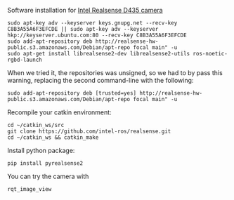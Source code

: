 Software installation for [Intel Realsense D435 camera](https://www.intelrealsense.com/depth-camera-d435i#D415_D435)  

```
sudo apt-key adv --keyserver keys.gnupg.net --recv-key C8B3A55A6F3EFCDE || sudo apt-key adv --keyserver hkp://keyserver.ubuntu.com:80 --recv-key C8B3A55A6F3EFCDE  
sudo add-apt-repository deb http://realsense-hw-public.s3.amazonaws.com/Debian/apt-repo focal main" -u  
sudo apt-get install librealsense2-dev librealsense2-utils ros-noetic-rgbd-launch  
```
When we tried it, the repositories was unsigned, so we had to by pass this warning, replacing the second command-line with the following:  

```
sudo add-apt-repository deb [trusted=yes] http://realsense-hw-public.s3.amazonaws.com/Debian/apt-repo focal main" -u  
```
Recompile your catkin environment:  
```
cd ~/catkin_ws/src
git clone https://github.com/intel-ros/realsense.git
cd ~/catkin_ws && catkin_make
```

Install python package:  
```
pip install pyrealsense2
```
You can try the camera with  
```
rqt_image_view
```
